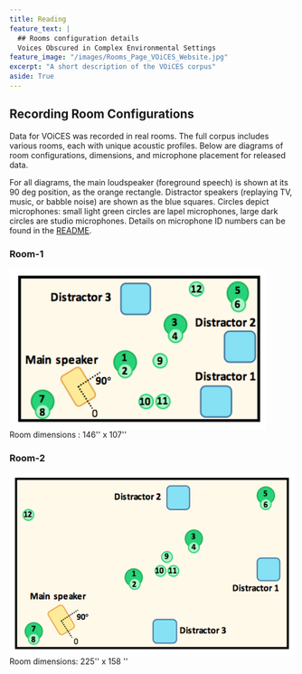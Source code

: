 ```yaml
---
title: Reading
feature_text: |
  ## Rooms configuration details
  Voices Obscured in Complex Environmental Settings
feature_image: "/images/Rooms_Page_VOiCES_Website.jpg"
excerpt: "A short description of the VOiCES corpus"
aside: True
---
```


## Recording Room Configurations
Data for VOiCES was recorded in real rooms. The full corpus includes various rooms, each with unique acoustic profiles. Below are diagrams of room configurations, dimensions, and microphone placement for released data.

For all diagrams, the main loudspeaker (foreground speech) is shown at its 90 deg position, as the orange rectangle. Distractor speakers (replaying TV, music, or babble noise) are shown as the blue squares. Circles depict microphones: small light green circles are lapel microphones, large dark circles are studio microphones. Details on microphone ID numbers can be found in the [README](Lab41-SRI-VOiCES_README.md).

### Room-1
<img align="center" width="454" src="/images/room-1.png"><br>
Room dimensions : 146'' x 107''

### Room-2
<img align="center" width="700" src="/images/room-2.png"><br>
Room dimensions: 225'' x 158 ''
